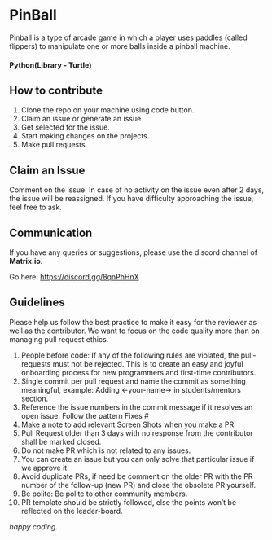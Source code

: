 # PinBall

Pinball is a type of arcade game in which a player uses paddles (called flippers) to manipulate one or more balls inside a pinball machine.

#### Python(Library - Turtle)

## How to contribute

1. Clone the repo on your machine using code button.
2. Claim an issue or generate an issue
3. Get selected for the issue.
4. Start making changes on the projects.
5. Make pull requests.

## Claim an Issue

Comment on the issue. In case of no activity on the issue even after 2 days, the issue will be reassigned. If you have difficulty approaching the issue, feel free to ask.

## Communication

If you have any queries or suggestions, please use the discord channel of **Matrix.io**.

Go here: https://discord.gg/8qnPhHnX

## Guidelines

Please help us follow the best practice to make it easy for the reviewer as well as the contributor. We want to focus on the code quality more than on managing pull request ethics.

1. People before code: If any of the following rules are violated, the pull-requests must not be rejected. This is to create an easy and joyful onboarding process for new programmers and first-time contributors.
2. Single commit per pull request and name the commit as something meaningful, example: Adding <-your-name-> in students/mentors section.
3. Reference the issue numbers in the commit message if it resolves an open issue. Follow the pattern Fixes #
4. Make a note to add relevant Screen Shots when you make a PR.
5. Pull Request older than 3 days with no response from the contributor shall be marked closed.
6. Do not make PR which is not related to any issues.
7. You can create an issue but you can only solve that particular issue if we approve it.
8. Avoid duplicate PRs, if need be comment on the older PR with the PR number of the follow-up (new PR) and close the obsolete PR yourself.
9. Be polite: Be polite to other community members.
10. PR template should be strictly followed, else the points won’t be reflected on the leader-board.

_happy coding._

